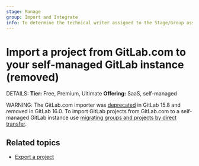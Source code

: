```yaml
---
stage: Manage
group: Import and Integrate
info: To determine the technical writer assigned to the Stage/Group associated with this page, see https://handbook.gitlab.com/handbook/product/ux/technical-writing/#assignments
---
```


# Import a project from GitLab.com to your self-managed GitLab instance (removed)

DETAILS:
**Tier:** Free, Premium, Ultimate
**Offering:** SaaS, self-managed

WARNING:
The GitLab.com importer was [deprecated](https://gitlab.com/gitlab-org/gitlab/-/merge_requests/108502) in GitLab 15.8
and removed in GitLab 16.0. To import GitLab projects from GitLab.com to a self-managed GitLab instance use
[migrating groups and projects by direct transfer](../../group/import/index.md).

## Related topics

- [Export a project](../settings/import_export.md#export-a-project-and-its-data)

